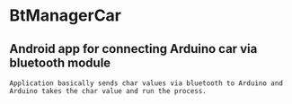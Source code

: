 # BtManagerCar
Android app for connecting Arduino car via bluetooth module
----
    Application basically sends char values via bluetooth to Arduino and Arduino takes the char value and run the process.

